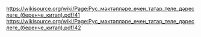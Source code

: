 https://wikisource.org/wiki/Page:Рус_мәктәпләре_өчен_татар_теле_дәреслеге_(беренче_китап).pdf/41
https://wikisource.org/wiki/Page:Рус_мәктәпләре_өчен_татар_теле_дәреслеге_(беренче_китап).pdf/42